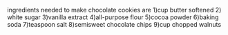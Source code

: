 ingredients needed to make chocolate cookies are
1)cup butter softened
2) white sugar
3)vanilla extract
4)all-purpose flour
5)cocoa powder
6)baking soda
7)teaspoon salt
8)semisweet chocolate chips 
9)cup chopped walnuts
